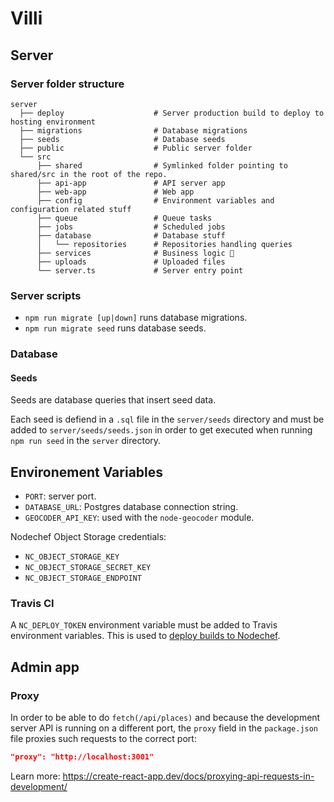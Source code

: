 # Villi

## Server
### Server folder structure

```
server
  ├── deploy                    # Server production build to deploy to hosting environment
  ├── migrations                # Database migrations
  ├── seeds                     # Database seeds
  ├── public                    # Public server folder
  └── src
      ├── shared                # Symlinked folder pointing to shared/src in the root of the repo.
      ├── api-app               # API server app
      ├── web-app               # Web app
      ├── config                # Environment variables and configuration related stuff
      ├── queue                 # Queue tasks
      ├── jobs                  # Scheduled jobs
      ├── database              # Database stuff
      │   └── repositories      # Repositories handling queries
      ├── services              # Business logic 💼
      ├── uploads               # Uploaded files
      └── server.ts             # Server entry point
```

### Server scripts

- `npm run migrate [up|down]` runs database migrations.
- `npm run migrate seed` runs database seeds.

### Database
#### Seeds

Seeds are database queries that insert seed data.

Each seed is defiend in a `.sql` file in the `server/seeds` directory and must be added to `server/seeds/seeds.json` in order to get executed when running `npm run seed` in the `server` directory.

## Environement Variables
- `PORT`: server port.
- `DATABASE_URL`: Postgres database connection string.
- `GEOCODER_API_KEY`: used with the `node-geocoder` module.

Nodechef Object Storage credentials:
- `NC_OBJECT_STORAGE_KEY`
- `NC_OBJECT_STORAGE_SECRET_KEY`
- `NC_OBJECT_STORAGE_ENDPOINT`


### Travis CI

A `NC_DEPLOY_TOKEN` environment variable must be added to Travis environment variables.
This is used to [deploy builds to Nodechef](https://www.nodechef.com/docs/node/deploy).

## Admin app

### Proxy

In order to be able to do `fetch(/api/places)` and because the development server API is running on a different port,
the `proxy` field in the `package.json` file proxies such requests to the correct port:

```json
"proxy": "http://localhost:3001"
```

Learn more:
https://create-react-app.dev/docs/proxying-api-requests-in-development/




